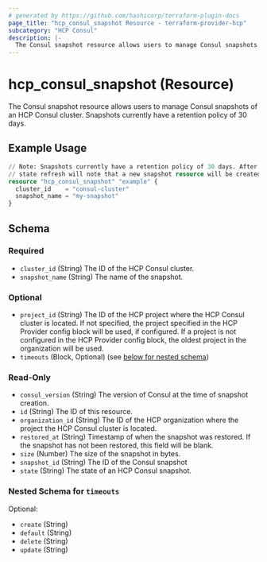 ```yaml
---
# generated by https://github.com/hashicorp/terraform-plugin-docs
page_title: "hcp_consul_snapshot Resource - terraform-provider-hcp"
subcategory: "HCP Consul"
description: |-
  The Consul snapshot resource allows users to manage Consul snapshots of an HCP Consul cluster. Snapshots currently have a retention policy of 30 days.
---
```


# hcp_consul_snapshot (Resource)

The Consul snapshot resource allows users to manage Consul snapshots of an HCP Consul cluster. Snapshots currently have a retention policy of 30 days.

## Example Usage

```terraform
// Note: Snapshots currently have a retention policy of 30 days. After that time, any Terraform
// state refresh will note that a new snapshot resource will be created.
resource "hcp_consul_snapshot" "example" {
  cluster_id    = "consul-cluster"
  snapshot_name = "my-snapshot"
}
```

<!-- schema generated by tfplugindocs -->
## Schema

### Required

- `cluster_id` (String) The ID of the HCP Consul cluster.
- `snapshot_name` (String) The name of the snapshot.

### Optional

- `project_id` (String) The ID of the HCP project where the HCP Consul cluster is located.
If not specified, the project specified in the HCP Provider config block will be used, if configured.
If a project is not configured in the HCP Provider config block, the oldest project in the organization will be used.
- `timeouts` (Block, Optional) (see [below for nested schema](#nestedblock--timeouts))

### Read-Only

- `consul_version` (String) The version of Consul at the time of snapshot creation.
- `id` (String) The ID of this resource.
- `organization_id` (String) The ID of the HCP organization where the project the HCP Consul cluster is located.
- `restored_at` (String) Timestamp of when the snapshot was restored. If the snapshot has not been restored, this field will be blank.
- `size` (Number) The size of the snapshot in bytes.
- `snapshot_id` (String) The ID of the Consul snapshot
- `state` (String) The state of an HCP Consul snapshot.

<a id="nestedblock--timeouts"></a>
### Nested Schema for `timeouts`

Optional:

- `create` (String)
- `default` (String)
- `delete` (String)
- `update` (String)
